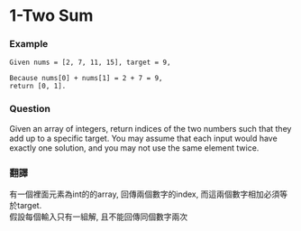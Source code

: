 # 1-Two Sum

### Example
```
Given nums = [2, 7, 11, 15], target = 9,

Because nums[0] + nums[1] = 2 + 7 = 9,
return [0, 1].
```


### Question 
Given an array of integers, return indices of the two numbers such that they add up to a specific target.
You may assume that each input would have exactly one solution, and you may not use the same element twice.

### 翻譯 
有一個裡面元素為int的的array, 回傳兩個數字的index, 而這兩個數字相加必須等於target.  
假設每個輸入只有一組解, 且不能回傳同個數字兩次
